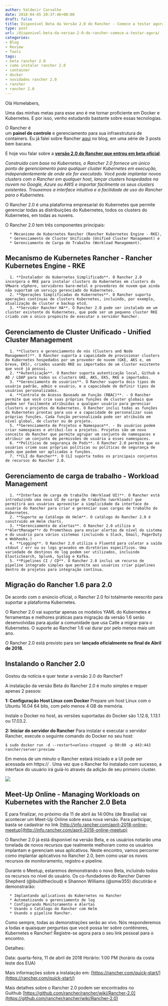 ```yaml
---
author: Valdecir Carvalho
date: 2018-04-05 20:37:46+00:00
draft: false
title: Disponível Beta da Versão 2.0 do Rancher - Comece a testar agora
type: post
url: /disponivel-beta-da-versao-2-0-do-rancher-comece-a-testar-agora/
categories:
- Blog
- Review
- Tools
tags:
- beta rancher 2.0
- como instalar rancher 2.0
- container
- docker
- novidades rancher 2.0
- rancher
- rancher 2.0
---
```


Olá Homelabers,

Uma das minhas metas para esse ano é me tornar proficiente em Docker e Kubernetes. E por isso, venho estudando bastante sobre essas tecnologias.

O Rancher é um **painel de controle** e gerenciamento para sua infraestrutura de containers. Eu já falei sobre Rancher [aqui](http://bitly.com/rancher-lab) no blog, em uma série de 3 posts bem bacana.

E hoje vou falar sobre a [**versão 2.0 do Rancher que entrou em beta oficial**](https://rancher.com/rancher-2-0-now-feature-complete-enters-final-beta-phase/?utm_campaign=Rancher%202.0%20Beta%20Launch%20-%20April%202018&utm_source=hs_email&utm_medium=email&utm_content=61874117&_hsenc=p2ANqtz-8Sn40l2qeAqm5j7LxB7SbgE2e0MlW5kTrj3JVrDTKgZqXrtoZp6K6u--tPA3JU7ORZPUsKl6JnmPihTqgBiaWxh0D8Kg&_hsmi=61873884).

_Construído com base no Kubernetes, o Rancher 2.0 fornece um único ponto de gerenciamento para qualquer cluster Kubernetes em execução, independentemente de onde ele for executado. Você pode implantar novos clusters com o Rancher em qualquer host, lançar clusters hospedados na nuvem no Google, Azure ou AWS e importar facilmente os seus clusters existentes. Trouxemos a interface intuitiva e a facilidade de uso do Rancher para o Kubernetes._

O Rancher 2.0 é uma plataforma empresarial do Kubernetes que permite gerenciar todas as distribuições do Kubernetes, todos os clusters do Kubernetes, em todas as nuvens.

O Rancher 2.0 tem três componentes principais:




      * Mecanismo de Kubernetes Rancher (Rancher Kubernetes Engine - RKE),
      * Gerenciamento de Cluster Unificado (Unified Cluster Management) e
      * Gerenciamento de Carga de Trabalho (Workload Management).




## Mecanismo de Kubernetes Rancher - Rancher Kubernetes Engine - RKE






      1. **Instalador do Kubernetes Simplificado**. O Rancher 2.0 incorpora o RKE para instalar clusters do Kubernetes em clusters do VMware vSphere, servidores bare-metal e provedores de nuvem que ainda não suportam um serviço gerenciado do Kubernetes.
      2. **Operações Simplificadas do Kubernetes**. O Rancher suporta operações contínuas de clusters Kubernetes, incluindo, por exemplo, atualização de cluster e backup etcd.
      3. **Servidor Rancher HA**. O Rancher 2.0 pode ser instalado em um cluster existente do Kubernetes, que pode ser um pequeno cluster RKE criado com o único propósito de executar o servidor Rancher.




## Gerenciamento de Cluster Unificado - Unified Cluster Management






      1. **Clusters e gerenciamento de nós (Clusters and Node Management)**. O Rancher suporta a capacidade de provisionar clusters do Kubernetes hospedados por um provedor de nuvem (GKE, AKS e, em breve, EKS), criados usando RKE ou importados de um cluster existente que você já possui.
      2. **Autenticação**. O Rancher suporta autenticação local, Github e AD / LDAP para todos os clusters GKE, AKS, EKS, RKE e importados.
      3. **Gerenciamento de usuários**. O Rancher suporta dois tipos de usuário padrão, admin e usuário, e a capacidade de definir tipos de usuários personalizados.
      4. **Controle de Acesso Baseado em Função (RBAC)**. - O Rancher permite que você crie suas próprias funções de cluster globais que podem ser facilmente atribuídas a qualquer usuário para gerenciar clusters e projetos do Kubernetes. O Rancher inclui todas as funções do Kubernetes prontas para uso e a capacidade de personalizar suas próprias funções. Cada função personalizada pode ser atribuída em nível global, de cluster ou de projeto.
      5. **Gerenciamento de Projetos e Namespace**. - Os usuários podem criar namespaces e atribuí-los a projetos. Projetos são um novo conceito do Rancher que permite agrupar um conjunto de namespaces e atribuir um conjunto de permissões de usuário a esses namespaces.
      6. **Políticas de segurança de Pods**. O Rancher 2.0 permite que os usuários criem suas próprias políticas ou políticas de segurança de pods que podem ser aplicadas a funções.
      7. **CLI do Rancher**. O CLI suporta todos os principais conjuntos de recursos do Rancher 2.0.




## Gerenciamento de carga de trabalho - Workload Management






      1. **Interface de carga de trabalho (Workload UI)**. O Rancher está introduzindo uma nova UI de carga de trabalho (workloads) que permitirá aos usuários aproveitar a simplicidade da interface do usuário do Rancher para criar e gerenciar suas cargas de trabalho do Kubernetes.
      2. **Suporte ao Catálogo de Helm**. O catálogo do Rancher 2.0 é construído em Helm charts.
      3. **Gerenciamento de alertas**. O Rancher 2.0 utiliza o **AlertManage**r do Prometheus para enviar alertas de nível do sistema e do usuário para vários sistemas (incluindo o Slack, Email, PagerDuty e Webhooks.)
      4. **Logging**. O Rancher 2.0 utiliza o Fluentd para coletar a saída stdout / err ou os logs gravados em diretórios específicos. Uma variedade de destinos de log podem ser utilizados, incluindo ElasticSearch, Splunk, Syslog e Kafka.
      5. **Pipelines CI / CD**. O Rancher 2.0 inclui um recurso de pipeline integrado simples que permite aos usuários criar pipelines dentro de projetos para integração contínua.




## Migração do Rancher 1.6 para 2.0



De acordo com o anúncio oficial, o Rancher 2.0 foi totalmente reescrito para suportar a plataforma Kubernetes.

O Rancher 2.0 vai suportar apenas os modelos YAML do Kubernetes e ferramentas e melhores práticas para migração da versão 1.6 serão desenvolvidas para ajudar a comunidade que usa Catle a migrar para o Kubernetes. O suporte ao Rancher 1.6 vai durar por pelo menos mais um ano.

O Rancher 2.0 está previsto para ser **lançado oficialmente no final de Abril de 2018.**



## Instalando o Rancher 2.0



Gostou da notícia e quer testar a versão 2.0 do Rancher?

A instalação da versão Beta do Rancher 2.0 é muito simples e requer apenas 2 passos:

**1: Configuração Host Linux com Docker**
Prepare um host Linux com o Ubuntu 16.04 64 bits, com pelo menos 4 GB de memória.

Instale o Docker no host, as versões suportadas do Docker são 1.12.6, 1.13.1 ou 17.03.2.

**2: Iniciar do servidor do Rancher**
Para instalar e executar o servidor Rancher, execute o seguinte comando do Docker no seu host:


    
    $ sudo docker run -d --restart=unless-stopped -p 80:80 -p 443:443 rancher/server:preview



Em menos de um minuto o Rancher estará iniciado e a UI pode ser acessada em https:// . Uma vez que o Rancher foi instalado com sucesso, a interface do usuário irá guiá-lo através da adição de seu primeiro cluster.

![](/imagens/2018/04/18-jGNyiQ9-644x300.png)




## Meet-Up Online - Managing Workloads on Kubernetes with the Rancher 2.0 Beta



E para finalizar, no próximo dia 11 de abril às 14:00hs (de Brasília) vai acontecer um Meet-Up Online sobre essa nova versão. Para participar, basta se cadastrar no link [http://info.rancher.com/april-2018-online-meetup](http://info.rancher.com/april-2018-online-meetup)

O Rancher 2.0 já está disponível na versão Beta, e os usuários notarão uma tonelada de novos recursos que realmente melhoram como os usuários implantam e gerenciam seus aplicativos. Neste encontro, vamos percorrer como implantar aplicativos no Rancher 2.0, bem como usar os novos recursos de monitoramento, registro e pipeline.

Durante o Meetup, estaremos demonstrando o novo Beta, incluindo todos os recursos no nível do usuário. Os co-fundadores do Rancher Darren Shepherd (@ibuildthecloud) e Shannon Williams (@smw355) discutirão e demonstrarão:




      * Implantando aplicativos do Kubernetes no Rancher
      * Automatizando o gerenciamento de log
      * Configurando Monitoramento e Alertas
      * Usando o Catálogo do Rancher com Helm
      * Usando o pipeline Rancher.


Como sempre, todas as demonstrações serão ao vivo. Nós responderemos a todas e quaisquer perguntas que você possa ter sobre contêineres, Kubernetes e Rancher! Registre-se agora para o seu link pessoal para o encontro.

Detalhes:

Data: quarta-feira, 11 de abril de 2018
Horário: 1:00 PM (horário da costa leste dos EUA)

Mais informações sobre a instalação em: [https://rancher.com/quick-start/](https://rancher.com/quick-start/)

Mais detalhes sobre o Rancher 2.0 podem ser encontrados no Guithub [https://github.com/rancher/rancher/wiki/Rancher-2.0](https://github.com/rancher/rancher/wiki/Rancher-2.0)
